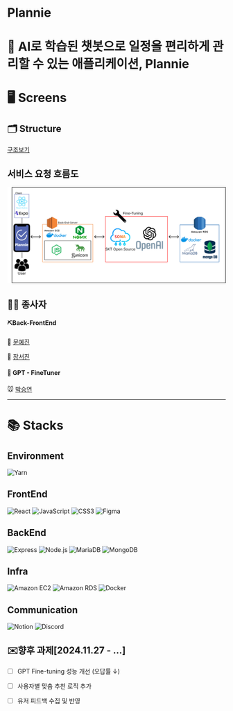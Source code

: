 # Plannie

# 📆 AI로 학습된 챗봇으로 일정을 편리하게 관리할 수 있는 애플리케이션, Plannie


# 🖥️ Screens



## 🗂️ Structure
[구조보기]()

## 서비스 요청 흐름도
![flow](plannie/.github/service_flow.png)


## 🏋️‍♀️ 종사자

#### ⛏️Back-FrontEnd
🐹 [문예진](https://github.com/orgs/kgu-mission/people/moonyaejin)


🐧 [장서진](https://github.com/juytj11) 

#### 🔧 GPT - FineTuner

🐭 [박승연](https://github.com/Syeonnny)

-----
# 📚 Stacks

## Environment
![Yarn](https://img.shields.io/badge/Yarn-2C8EBB?style=for-the-badge&logo=Yarn&logoColor=black)

## FrontEnd
![React](https://img.shields.io/badge/React-61DAFB?style=for-the-badge&logo=React&logoColor=black)  ![JavaScript](https://img.shields.io/badge/JavaScript-F7DF1E?style=for-the-badge&logo=JavaScript&logoColor=white)  ![CSS3](https://img.shields.io/badge/css3-1572B6?style=for-the-badge&logo=css3&logoColor=white)  ![Figma](https://img.shields.io/badge/Figma-F24E1E?style=for-the-badge&logo=Figma&logoColor=black)

## BackEnd
![Express](https://img.shields.io/badge/Express-000000?style=for-the-badge&logo=Express&logoColor=white)  ![Node.js](https://img.shields.io/badge/node.js-339933?style=for-the-badge&logo=Node.js&logoColor=white)  ![MariaDB](https://img.shields.io/badge/mariaDB-003545?style=for-the-badge&logo=mariaDB&logoColor=white)  ![MongoDB](https://img.shields.io/badge/mongoDB-47A248?style=for-the-badge&logo=MongoDB&logoColor=white)

## Infra
![Amazon EC2](https://img.shields.io/badge/amazonec2-FF9900?style=for-the-badge&logo=amazonec2&logoColor=white)  ![Amazon RDS](https://img.shields.io/badge/amazonrds-527FFF?style=for-the-badge&logo=amazonrds&logoColor=white)  ![Docker](https://img.shields.io/badge/docker-2496ED?style=for-the-badge&logo=docker&logoColor=white)

## Communication
![Notion](https://img.shields.io/badge/notion-000000?style=for-the-badge&logo=notion&logoColor=white)  ![Discord](https://img.shields.io/badge/Discord-5865F2?style=for-the-badge&logo=Discord&logoColor=black)

##  ✉️향후 과제[2024.11.27 - ...]
- [ ] GPT Fine-tuning 성능 개선 (오답률 ↓)
- [ ] 사용자별 맞춤 추천 로직 추가
- [ ] 유저 피드백 수집 및 반영

